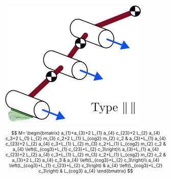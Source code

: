 ![planar](https://raw.githubusercontent.com/LinkageDynamics/open-chain/refs/heads/main/images/planar_par_par.svg)

$$
M=
\begin{bmatrix}
a_{1}+a_{3}+2 L_{1} a_{4} c_{23}+2 L_{2} a_{4} c_3+2 L_{1} L_{2} m_{3} c_2+2 L_{1} L_{cog2} m_{2} c_2 & a_{3}+L_{1} a_{4} c_{23}+2 L_{2} a_{4} c_3+L_{1} L_{2} m_{3} c_2+L_{1} L_{cog2} m_{2} c_2 & a_{4} \left(L_{cog3}+L_{1} c_{23}+L_{2} c_3\right)\\
a_{3}+L_{1} a_{4} c_{23}+2 L_{2} a_{4} c_3+L_{1} L_{2} m_{3} c_2+L_{1} L_{cog2} m_{2} c_2 & a_{3}+2 L_{2} a_{4} c_3 & a_{4} \left(L_{cog3}+L_{2} c_3\right)\\
a_{4} \left(L_{cog3}+L_{1} c_{23}+L_{2} c_3\right) & a_{4} \left(L_{cog3}+L_{2} c_3\right) & L_{cog3} a_{4} 
\end{bmatrix}
$$


